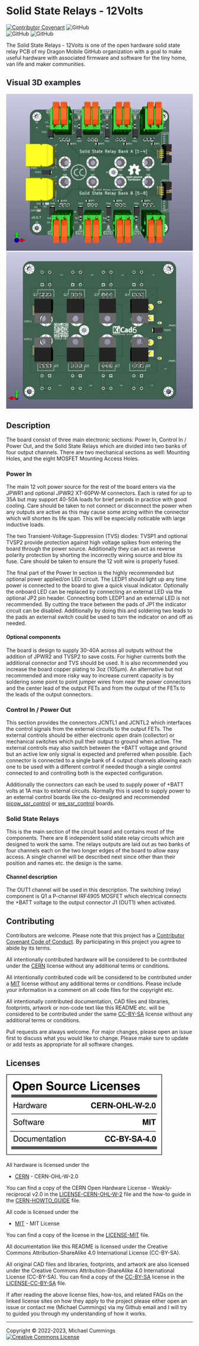 # Solid State Relays - 12Volts
[![Contributor Covenant](https://img.shields.io/badge/Contributor%20Covenant-v2.0%20adopted-ff69b4.svg)](CODE_OF_CONDUCT.md)
![GitHub](https://img.shields.io/static/v1?label=license&message=CERN-OHL-W-2.0%20%2F%20MIT%20%2F%20CC-BY-SA-4.0&color=orange)<br/>
![GitHub](https://img.shields.io/github/issues/dragon-mobile/solid_state_relays_12v)
![GitHub](https://img.shields.io/github/last-commit/dragon-mobile/solid_state_relays_12v)<br/>

The Solid State Relays - 12Volts is one of the open hardware solid state relay
PCB of my Dragon Mobile GitHub organization with a goal to make
useful hardware with associated firmware and software for the tiny home, van
life and maker communities.

## Visual 3D examples

![Top view 3D rendering of the circuit board in FreeCAD](docs/solid_state_relays_12v.png "Circuit board top view")<br/>
![Bottom view 3D rendering of the circuit board in FreeCAD](docs/solid_state_relays_12v_back.png "Circuit board bottom view")<br/>

## Description

The board consist of three main electronic sections: Power In,
Control In / Power Out,
and the Solid State Relays which are divided into two banks of four output
channels.
There are two mechanical sections as well: Mounting Holes, and the
eight MOSFET Mounting Access Holes.

### Power In

The main 12 volt power source for the rest of the board enters via the
JPWR1 and optional JPWR2 XT-60PW-M connectors. Each is rated for up to 35A but
may support 40-50A loads for brief periods in practice with good cooling.
Care should be taken to not connect or disconnect the power when any outputs
are active as this may cause some arcing within the connector which will
shorten its life span. This will be especially noticable with large inductive
loads.

The two Transient-Voltage-Suppression (TVS) diodes: TVSP1 and optional TVSP2
provide protection against high voltage spikes from entering the board through
the power source. Additionally they can act as reverse polarity protection by
shorting the incorrectly wiring source and blow its fuse. Care should be taken
to ensure the 12 volt wire is properly fused.

The final part of the Power In section is the highly recommended but optional
power applied/on LED circuit. The LEDP1 should light up any time power is
connected to the board to give a quick visual indicator. Optionally the onboard
LED can be replaced by connecting an external LED via the optional JP2 pin
header. Connecting both LEDP1 and an external LED is not recommended.
By cutting the trace between the pads of JP1 the indicator circuit can be
disabled. Additionally by doing this and soldering two leads to the pads an
external switch could be used to turn the indicator on and off as needed.

#### Optional components

The board is design to supply 30-40A across all outputs without the addition
of JPWR2 and TVSP2 to save costs. For higher currents both the additional
connector and TVS should be used. It is also recommended you increase the
board copper plating to 3oz (105μm). An alternative but not recommended and
more risky way to increase current capacity is by soldering some point to point
jumper wires from near the power connectors and the center lead of the output
FETs and from the output of the FETs to the leads of the output connectors.

### Control In / Power Out

This section provides the connectors JCNTL1 and JCNTL2 which interfaces the
control signals from the external circuits to the output FETs.
The external controls should be either electronic open drain (collector) or
mechanical switches which pull their output to ground when active.
The external controls may also switch between the +BATT voltage and ground but
an active low only signal is expected and preferred when possible.
Each connector is connected to a single bank of 4 output channels allowing each
one to be used with a different control if needed though a single control
connected to and controlling both is the expected configuration.

Additionally the connectors can each be used to supply power of +BATT volts at
1A max to external circuits.
Normally this is used to supply power to an external control boards like the
co-designed and recommended [picow_ssr_control] or [we_ssr_control] boards.

### Solid State Relays

This is the main section of the circuit board and contains most of the
components. There are 8 independent solid state relay circuits which are
designed to work the same. The relays outputs are laid out as two banks of
four channels each on the two longer edges of the board to allow easy access.
A single channel will be described next since other than their position and
names etc. the design is the same.

#### Channel description

The OUT1 channel will be used in this description. The switching (relay)
component is Q1 a P-channel IRF4905 MOSFET which electrical connects the +BATT
voltage to the output connector J1 (OUT1) when activated.

## Contributing

Contributors are welcome.
Please note that this project has a [Contributor Covenant Code of Conduct].
By participating in this project you agree to abide by its terms.

All intentionally contributed hardware will be considered to be contributed
under the [CERN] license without any additional terms or conditions.

All intentionally contributed code will be considered to be contributed
under a [MIT] license without any additional terms or conditions.
Please include your information in a comment on all code files for the copyright
etc.

All intentionally contributed documentation, CAD files and libraries, footprints,
artwork or non-code text like this README etc. will be considered to be
contributed under the same [CC-BY-SA] license without any additional terms or
conditions.

Pull requests are always welcome. For major changes, please open an issue first
to discuss what you would like to change.
Please make sure to update or add tests as appropriate for all software changes.

## Licenses

![License Facts](docs/oshw_facts.svg)<br/>

All hardware is licensed under the

  * [CERN] - CERN-OHL-W-2.0
  
You can find a copy of the CERN Open Hardware License - Weakly-reciprocal v2.0
in the [LICENSE-CERN-OHL-W-2] file and the how-to guide in the
[CERN-HOWTO_GUIDE] file.

All code is licensed under the

  * [MIT] - MIT License

You can find a copy of the license in the [LICENSE-MIT] file.

All documentation like this README is licensed under the Creative Commons
Attribution-ShareAlike 4.0 International License (CC-BY-SA).

All original CAD files and libraries, footprints, and artwork are also licensed
under the
Creative Commons Attribution-ShareAlike 4.0 International License (CC-BY-SA).
You can find a copy of the [CC-BY-SA] license in the [LICENSE-CC-BY-SA] file.

If after reading the above license files, how-tos, and related FAQs on the
linked license sites on how they apply to the project please either open an
issue or contact me (Michael Cummings) via my Github email and I will try
to guided you through my understanding of how it works.

[CC-BY-SA]: http://creativecommons.org/licenses/by-sa/4.0/
[CERN]: https://ohwr.org/project/cernohl/wikis/Documents/CERN-OHL-version-2
[CERN-HOWTO_GUIDE]: docs/cern_ohl_w_v2_howto.pdf
[Contributor Covenant Code of Conduct]: CODE_OF_CONDUCT.md 
[LICENSE-CC-BY-SA]: LICENSE-CC-BY-SA
[LICENSE-CERN-OHL-W-2]: CERN-OHL-W-2
[LICENSE-MIT]: LICENSE-MIT
[MIT]: https://opensource.org/licenses/MIT
[picow_ssr_control]: https://github.com/dragon-mobile/picow_ssr_control
[we_ssr_control]: https://github.com/dragon-mobile/we_ssr_control


<hr>
Copyright &copy; 2022-2023, Michael Cummings<br/>
<a rel="license" href="http://creativecommons.org/licenses/by-sa/4.0/">
<img alt="Creative Commons License" style="border-width:0" src="https://i.creativecommons.org/l/by-sa/4.0/88x31.png" />
</a>
